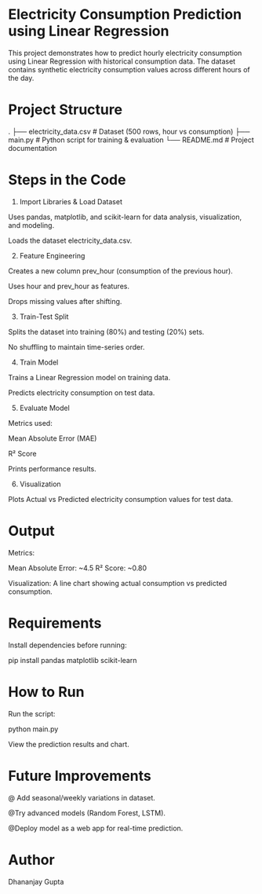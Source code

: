 # Electricity Consumption Prediction using Linear Regression

This project demonstrates how to predict hourly electricity consumption using Linear Regression with historical consumption data.
The dataset contains synthetic electricity consumption values across different hours of the day.

# Project Structure
.
├── electricity_data.csv   # Dataset (500 rows, hour vs consumption)
├── main.py                # Python script for training & evaluation
└── README.md              # Project documentation

# Steps in the Code
1. Import Libraries & Load Dataset

Uses pandas, matplotlib, and scikit-learn for data analysis, visualization, and modeling.

Loads the dataset electricity_data.csv.

2. Feature Engineering

Creates a new column prev_hour (consumption of the previous hour).

Uses hour and prev_hour as features.

Drops missing values after shifting.

3. Train-Test Split

Splits the dataset into training (80%) and testing (20%) sets.

No shuffling to maintain time-series order.

4. Train Model

Trains a Linear Regression model on training data.

Predicts electricity consumption on test data.

5. Evaluate Model

Metrics used:

Mean Absolute Error (MAE)

R² Score

Prints performance results.

6. Visualization

Plots Actual vs Predicted electricity consumption values for test data.

# Output

Metrics:

Mean Absolute Error: ~4.5
R² Score: ~0.80


Visualization:
A line chart showing actual consumption vs predicted consumption.

# Requirements

Install dependencies before running:

pip install pandas matplotlib scikit-learn

# How to Run

Run the script:

python main.py


View the prediction results and chart.

# Future Improvements

@ Add seasonal/weekly variations in dataset.

@Try advanced models (Random Forest, LSTM).

@Deploy model as a web app for real-time prediction.

# Author

 Dhananjay Gupta
